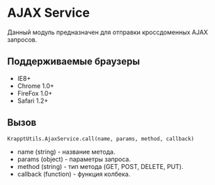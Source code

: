 # AJAX Service

Данный модуль предназначен для отправки кроссдоменных AJAX запросов. 

## Поддерживаемые браузеры

* IE8+
* Chrome 1.0+
* FireFox 1.0+
* Safari 1.2+

## Вызов

`KrapptUtils.AjaxService.call(name, params, method, callback)`

* name (string) - название метода.
* params (object) - параметры запроса.
* method (string) - тип метода (GET, POST, DELETE, PUT).
* callback (function) - функция колбека.